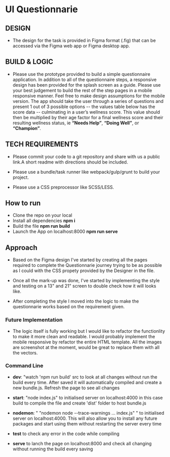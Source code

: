 # UI Questionnarie


## DESIGN

* The design for the task is provided in Figma format (.fig) that can be accessed via the Figma web app or Figma desktop app.


## BUILD & LOGIC

* Please use the prototype provided to build a simple questionnaire application. In addition to all of the questionnaire steps, a responsive design has been provided for the splash screen as a guide. Please use your best judgement to build the rest of the step pages in a mobile responsive manner. Feel free to make design assumptions for the mobile version.
The app should take the user through a series of questions and present 1 out of 3 possible options -- the values table below has the score data -- culminating in a user’s wellness score. This value should then be multiplied by their age factor for a final wellness score and their resulting wellness status, ie **“Needs Help”**, **“Doing Well”**, or **“Champion”**.


## TECH REQUIREMENTS

- Please commit your code to a git repository and share with us a public link.A short readme with directions should be included.

- Please use a bundle/task runner like webpack/gulp/grunt to build your project.

- Please use a CSS preprocessor like SCSS/LESS.


## How to run

- Clone the repo on your local
- Install all dependencies **npm i**
- Build the file **npm run build**
- Launch the App on localhost:8000 **npm run serve**



## Approach

- Based on the Figma design I've started by creating all the pages required to complete the Questionnarie journey trying to be as possible as I could with the CSS propety provided by the Designer in the file.

- Once all the mark-up was done, I've started by implementing the style and testing on a 13" and 21" screen to double check how it will looks like.

- After completing the style I moved into the logic to make the questionnarie works based on the requirement given.



### Future Implementation

* The logic itself is fully working but I would like to refactor the functionlity to make it more clean and readable. I would probably implement the mobile responsive by refactor the entire HTML template.
All the images are screenshot at the moment, would be great to replace them with all the vectors.



### Command Line

- **dev**: "watch 'npm run build' src to look at all changes without run the build every time. After saved it will automatically compiled and create a new bundle.js. Refresh the page to see all changes

- **start**: "node index.js" to initialised server on localhost:4000 in this case
build to compile the file and create 'dist' folder to host bundle.js

- **nodemon**: " "nodemon node --trace-warnings ... index.js" " to initialised server on localhost:4000. This will also allow you to install any future packages and start using them without restarting the server every time

- **test** to check any error in the code while compiling

- **serve** to lanch the page on localhost:8000 and check all changing without running the build every saving







